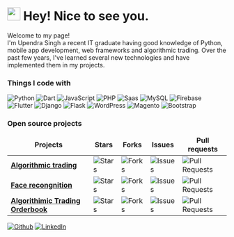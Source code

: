 <h1><img src="https://emojis.slackmojis.com/emojis/images/1531849430/4246/blob-sunglasses.gif?1531849430" width="30"/> Hey! Nice to see you.</h1>


<p>Welcome to my page! </br> I'm Upendra Singh a recent IT graduate having good knowledge of Python, mobile app development, web frameworks and algorithmic trading. Over the past few years, I've learned several new technologies and have implemented them in my projects</b>. </p>
<h3>Things I code with</h3>
<p>
  <img alt="Python" src="https://img.shields.io/badge/-Python-19405B?style=flat-square&logo=python" />
  <img alt="Dart" src="https://img.shields.io/badge/-Dart-01CBB2?style=flat-square&logo=dart" /> 
  <img alt="JavaScript" src="https://img.shields.io/badge/-JavaScript-46A2F1?style=flat-square&logo=javascript" />
  <img alt="PHP" src="https://img.shields.io/badge/-PHP-black?style=flat-square&logo=PHP" />
  <img alt="Saas" src="https://img.shields.io/badge/-Sass-CC6699?style=flat-square&logo=sass&logoColor=white" />
  <img alt="MySQL" src="https://img.shields.io/badge/-MySQL-F7F7F7?style=flat-square&logo=mysql" />
  <img alt="Firebase" src="https://img.shields.io/badge/-HTML5-E34F26?style=flat-square&logo=html5&logoColor=white" />
  <img alt="Flutter" src="https://img.shields.io/badge/-Nodejs-43853d?style=flat-square&logo=Node.js&logoColor=white" />
  <img alt="Django" src="https://img.shields.io/badge/-Nodejs-43853d?style=flat-square&logo=Node.js&logoColor=white" />
  <img alt="Flask" src="https://img.shields.io/badge/-Angular-F7F7F7?style=flat-square&logo=flutter&logoColor=01C1F2" />
  <img alt="WordPress" src="https://img.shields.io/badge/-Nodejs-43853d?style=flat-square&logo=Node.js&logoColor=white" />
  <img alt="Magento" src="https://img.shields.io/badge/-Nodejs-43853d?style=flat-square&logo=Node.js&logoColor=white" />
  <img alt="Bootstrap" src="https://img.shields.io/badge/-Nodejs-43853d?style=flat-square&logo=Node.js&logoColor=white" />
</p>
<h3>Open source projects</h3>
<table>
  <thead align="center">
    <tr border: none;>
      <td><b>Projects</b></td>
      <td><b>Stars</b></td>
      <td><b>Forks</b></td>
      <td><b>Issues</b></td>
      <td><b>Pull requests</b></td>
    </tr>
  </thead>
  <tbody>
    <tr>
      <td><a href="https://github.com/upendrasingh12/Algorithmic-trading"><b>Algorithmic trading</b></a></td>
      <td><img alt="Stars" src="https://img.shields.io/github/stars/upendrasingh12?affiliations=OWNER&style=flat-square"/></td>
      <td><img alt="Forks" src="https://img.shields.io/github/forks/upendrasingh12/Algorithmic-trading?label=Fork&style=flat-square"/></td>
      <td><img alt="Issues" src="https://img.shields.io/github/issues/thmsgbrt/react-simple-pull-to-refresh?style=flat-square&labelColor=343b41"/></td>
      <td><img alt="Pull Requests" src="https://img.shields.io/github/issues-pr/upendrasingh12/Algorithmic-trading?style=flat-square"/></td>
    </tr>
	  <tr>
      <td><a href="https://github.com/upendrasingh12/Face_recongnition"><b>Face recongnition</b></a></td>
      <td><img alt="Stars" src="https://img.shields.io/github/stars/upendrasingh12/Face_recongnition?style=flat-square"/></td>
      <td><img alt="Forks" src="https://img.shields.io/github/forks/upendrasingh12/Face_recongnition?style=flat-square"/></td>
      <td><img alt="Issues" src="https://img.shields.io/github/issues/upendrasingh12/Face_recongnition?style=flat-square"/></td>
      <td><img alt="Pull Requests" src="https://img.shields.io/github/issues-pr/upendrasingh12/Face_recongnition?style=flat-square"/></td>
    </tr>
    <tr>
      <td><a href="https://github.com/upendrasingh12/Orderbook"><b>Algorithimic Trading Orderbook</b></a></td>
      <td><img alt="Stars" src="https://img.shields.io/github/stars/upendrasingh12/Orderbook?style=flat-square"/></td>
      <td><img alt="Forks" src="https://img.shields.io/github/forks/upendrasingh12/Orderbook?style=flat-square"/></td>
      <td><img alt="Issues" src="https://img.shields.io/github/issues/thmsgbrt/nodejs-typescript-express-apollo-graphql-starter?style=flat-square&labelColor=343b41"/></td>
      <td><img alt="Pull Requests" src="https://img.shields.io/github/issues-pr/upendrasingh12/Orderbook?style=flat-square"/></td>
    </tr>
  </tbody>
</table>

<p>
<a href="https://github.com/upendrasingh12" target="_blank"><img alt="Github" src="https://img.shields.io/badge/GitHub-%2312100E.svg?&style=for-the-badge&logo=Github&logoColor=white" /></a>  
<a href="https://www.linkedin.com/in/upendrasingh12/" target="_blank"><img alt="LinkedIn" src="https://img.shields.io/badge/linkedin-%230077B5.svg?&style=for-the-badge&logo=linkedin&logoColor=white" /></a> 



